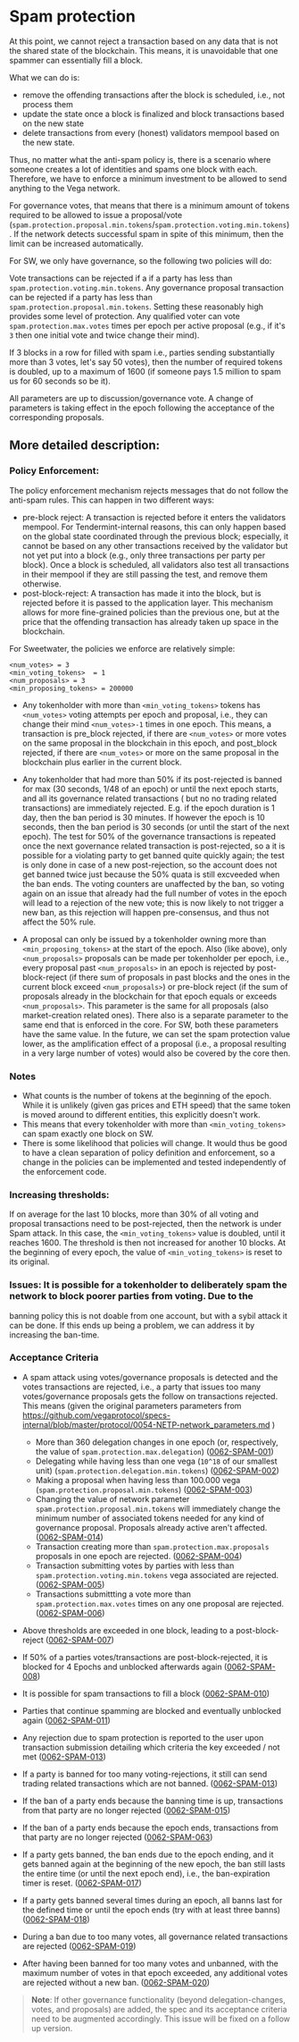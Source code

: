 # Spam protection

At this point, we cannot reject a transaction based on any data that is not the shared state 
of the blockchain. This means, it is unavoidable that one spammer can essentially fill a block.

What we can do is:
- remove the offending transactions after the block is scheduled, i.e., not process them
- update the state once a block is finalized and block transactions based on the new state
- delete transactions from every (honest) validators mempool based on the new state.

Thus, no matter what the anti-spam policy is, there is a scenario where someone creates
a lot of identities and spams one block with each. Therefore, we have to enforce a minimum
investment to be allowed to send anything to the Vega network.

For governance votes, that means that there is a minimum amount of tokens required to be allowed
to issue a proposal/vote (`spam.protection.proposal.min.tokens`/`spam.protection.voting.min.tokens`). If the network detects successful spam in spite of this minimum, then the limit can be increased automatically.

For SW, we only have governance, so the following two policies will do:

Vote transactions can be rejected if a if a party has less than `spam.protection.voting.min.tokens`. Any governance proposal transaction can be rejected if a party has less than `spam.protection.proposal.min.tokens`. Setting these reasonably high provides some level of protection. 
Any qualified voter can vote `spam.protection.max.votes` times per epoch per active proposal (e.g., if it's `3` then  one initial vote and twice change their mind).

If 3 blocks in a row for filled with spam i.e., parties sending substantially more than 3 votes, let's say 50 votes), 
then the number of required tokens is doubled, up to a maximum of 1600 (if someone pays 1.5 million to spam us for 60 
seconds so be it).

All parameters are up to discussion/governance vote. A change of parameters is taking effect in the epoch following the acceptance of the 
corresponding proposals. 

## More detailed description:

### Policy Enforcement:

The policy enforcement mechanism rejects messages that do not follow the anti-spam rules. This can happen in
two different ways:
- pre-block reject: A transaction is rejected before it enters the validators mempool. For Tendermint-internal
  reasons, this can only happen based on the global state coordinated through the previous block; especially,
  it cannot be based on any other transactions received by the validator but not yet put into a block
  (e.g., only three transactions per party per block).
  Once a block is scheduled, all validators also test all transactions in their mempool if they are
  still passing the test, and remove them otherwise.
- post-block-reject: A transaction has made it into the block, but is rejected before it is passed to the application layer.
  This mechanism allows for more fine-grained policies than the previous one, but at the price that the
  offending transaction has already taken up space in the blockchain.


For Sweetwater, the policies we enforce are relatively simple:

```
<num_votes> = 3
<min_voting_tokens>  = 1
<num_proposals> = 3
<min_proposing_tokens> = 200000
```

- Any tokenholder with more than `<min_voting_tokens>` tokens has `<num_votes>` voting attempts per epoch
 and proposal, i.e., they can change their mind `<num_votes>-1` times in one epoch. This means, a transaction is
 pre_block rejected, if there are `<num_votes>` or more votes on the same proposal in the blockchain in this epoch, and
 post_block rejected, if there are `<num_votes>` or more on the same proposal in the blockchain plus earlier in the current block.

- Any tokenholder that had more than 50% if its post-rejected is banned for max (30 seconds, 1/48 of an epoch) or until the next epoch starts, and all its governance related transactions ( but no no trading related transactions) are immediately rejected. E.g. if the epoch duration is 1 day, then the ban period is 30 minutes. If however the epoch is 10 seconds, then the ban period is 30 seconds (or until the start of the next epoch). The test for 50% of the governance transactions is repeated once the next governance related transaction is post-rejected, so a it is possible for a violating party to get banned quite quickly again; the test is only done in case of a new post-rejection, so the account does not get banned twice just because the 50% quata is still excveeded when the ban ends.
The voting counters are unaffected by the ban, so voting again on an issue that already had the full number of votes in the epoch will lead to a rejection of the new vote; this is now likely to not trigger a new ban, as this rejection will happen pre-consensus, and thus not affect the 50% rule.
  
- A proposal can only be issued by a tokenholder owning more than `<min_proposing_tokens>` at the start of the epoch. Also
   (like above), only `<num_proposals>` proposals can be made per tokenholder per epoch, i.e., every proposal past `<num_proposals>` in an epoch is
   rejected by post-block-reject (if there sum of proposals in past blocks and the ones in the current block exceed
   `<num_proposals>`) or pre-block reject (if the sum of proposals already in the blockchain for that epoch equals or exceeds 
   `<num_proposals>`. This parameter is the same for all proposals (also market-creation related ones). 
   There also is a separate parameter to the same end that is enforced in the core. For SW, both these parameters have the same value. 
   In the future, we can set the spam protection value lower, as the amplification effect of a proposal (i.e., a proposal resulting in
   a very large number of votes) would also be covered by the core then.
   
### Notes
- What counts is the number of tokens at the beginning of the epoch. While it is unlikely (given gas prices
 and ETH speed) that the same token is moved around to different entities, this explicitly doesn't work.
- This means that every tokenholder with more than `<min_voting_tokens>` can spam exactly one block on SW.
- There is some likelihood that policies will change. It would thus be good to have a clean separation of
 policy definition and enforcement, so a change in the policies can be implemented and tested independently of
 the enforcement code.

### Increasing thresholds:
If on average for the last 10 blocks, more than 30% of all voting and proposal transactions need to be post-rejected, then the network is
under Spam attack. In this case, the `<min_voting_tokens>` value is doubled, until it reaches 1600. The threshold
is then not increased for another 10 blocks. At the beginning of every epoch, the value of `<min_voting_tokens>` is reset to its original.


### Issues: It is possible for a tokenholder to deliberately spam the network to block poorer parties from voting. Due to the
  banning policy this is not doable from one account, but with a sybil attack it can be done. If this ends up being a
  problem, we can address it by increasing the ban-time.
  
### Acceptance Criteria

 - A spam attack using votes/governance proposals is detected and the votes transactions are rejected, i.e.,
   a party that issues too many votes/governance proposals gets the follow on transactions rejected. This means
   (given the original parameters parameters from https://github.com/vegaprotocol/specs-internal/blob/master/protocol/0054-NETP-network_parameters.md
   )
   - More than 360 delegation changes in one epoch (or, respectively, the value of `spam.protection.max.delegation`) (<a name="0062-SPAM-001" href="#0062-SPAM-001">0062-SPAM-001</a>)
   - Delegating while having less than one vega (`10^18` of our smallest unit) (`spam.protection.delegation.min.tokens`)  (<a name="0062-SPAM-002" href="#0062-SPAM-002">0062-SPAM-002</a>)
   - Making a proposal when having less than 100.000 vega (`spam.protection.proposal.min.tokens`)  (<a name="0062-SPAM-003" href="#0062-SPAM-003">0062-SPAM-003</a>)
   - Changing the value of network parameter `spam.protection.proposal.min.tokens` will immediately change the minimum number of associated tokens needed for any kind of governance proposal. Proposals already active aren't affected.(<a name="0062-SPAM-014" href="#0062-SPAM-014">0062-SPAM-014</a>)
   - Transaction creating more than `spam.protection.max.proposals` proposals in one epoch are rejected.  (<a name="0062-SPAM-004" href="#0062-SPAM-004">0062-SPAM-004</a>)
   - Transaction submitting votes by parties with less than `spam.protection.voting.min.tokens` vega associated are rejected.  (<a name="0062-SPAM-005" href="#0062-SPAM-005">0062-SPAM-005</a>)
   - Transactions submittting a vote more than `spam.protection.max.votes` times on any one proposal are rejected. (<a name="0062-SPAM-006" href="#0062-SPAM-006">0062-SPAM-006</a>)
   
 - Above thresholds are exceeded in one block, leading to a post-block-reject  (<a name="0062-SPAM-007" href="#0062-SPAM-007">0062-SPAM-007</a>)
 - If 50% of a parties votes/transactions are post-block-rejected, it is blocked for 4 Epochs and unblocked afterwards again  (<a name="0062-SPAM-008" href="#0062-SPAM-008">0062-SPAM-008</a>)
 - It is possible for spam transactions to fill a block (<a name="0062-SPAM-010" href="#0062-SPAM-010">0062-SPAM-010</a>)
 - Parties that continue spamming are blocked and eventually unblocked again  (<a name="0062-SPAM-011" href="#0062-SPAM-011">0062-SPAM-011</a>)
 - Any rejection due to spam protection is reported to the user upon transaction submission detailing which criteria the key exceeded / not met  (<a name="0062-SPAM-013" href="#0062-SPAM-013">0062-SPAM-013</a>)  
 - If a party is banned for too many voting-rejections, it still can send trading related transactions which are not banned. (<a name="0062-SPAM-014" href="#0062-SPAM-014">0062-SPAM-013</a>)  
 - If the ban of a party ends because the banning time is up, transactions from that party are no longer rejected (<a name="0062-SPAM-015" href="#0062-SPAM-015">0062-SPAM-015</a>)  
 - If the ban of a party ends because the epoch ends, transactions from that party are no longer rejected (<a name="0062-SPAM-016" href="#0062-SPAM-016">0062-SPAM-063</a>)  
 - If a party gets banned, the ban ends due to the epoch ending, and it gets banned again at the beginning of the new epoch, the ban still lasts the entire time (or until the next epoch end), i.e., the ban-expiration timer is reset. (<a name="0062-SPAM-017" href="#0062-SPAM-017">0062-SPAM-017</a>)  
 - If a party gets banned several times during an epoch, all banns last for the defined time or until the epoch ends (try with at least three banns) (<a name="0062-SPAM-018" href="#0062-SPAM-018">0062-SPAM-018</a>)  
 - During a ban due to too many votes, all governance related transactions are rejected (<a name="0062-SPAM-019" href="#0062-SPAM-019">0062-SPAM-019</a>)  
 - After having been banned for too many votes and unbanned, with the maximum number of votes in that epoch exceeded, any additional votes are rejected without a new ban. (<a name="0062-SPAM-020" href="#0062-SPAM-020">0062-SPAM-020</a>)  

> **Note**: If other governance functionality (beyond delegation-changes, votes, and proposals) are added, the spec and its acceptance criteria need to be augmented accordingly. This issue will be fixed on a follow up version.


